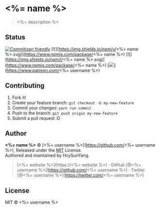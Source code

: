 # <%= name %>

> <%= description %>

## Status

[![Commitizen friendly](https://img.shields.io/badge/commitizen-friendly-brightgreen.svg)](http://commitizen.github.io/cz-cli/)
[![](https://img.shields.io/npm/v/<%= name %>.svg)](https://www.npmjs.com/package/<%= name %>)
[![](https://img.shields.io/npm/l/<%= name %>.svg)](https://www.npmjs.com/package/<%= name %>)
[![](https://badgen.net/badge/support%20me/donate/ff00ff)](https://www.patreon.com/<%= username %>)

## Contributing

1. Fork it!
2. Create your feature branch: `git checkout -b my-new-feature`
3. Commit your changes: `yarn run commit`
4. Push to the branch: `git push origin my-new-feature`
5. Submit a pull request :D

## Author

**<%= name %>** © [<%= username %>](https://github.com/<%= username %>), Released under the [MIT](./LICENSE) License.<br>
Authored and maintained by HcySunYang.

> [<%= website %>](https://<%= website %>) · GitHub [@<%= username %>](https://github.com/<%= username %>) · Twitter [@<%= username %>](https://twitter.com/<%= username %>)

## License

MIT &copy; <%= username %>
